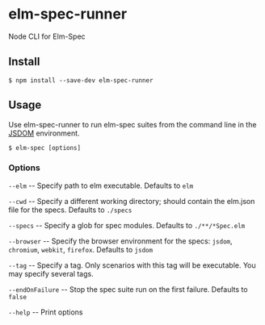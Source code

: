 elm-spec-runner
===============

Node CLI for Elm-Spec

## Install

```
$ npm install --save-dev elm-spec-runner
```

## Usage

Use elm-spec-runner to run elm-spec suites from the command line in the [JSDOM](https://github.com/jsdom/jsdom) environment.

```
$ elm-spec [options]
```

### Options

`--elm` -- Specify path to elm executable. Defaults to `elm`

`--cwd` -- Specify a different working directory; should contain the elm.json file for the specs. Defaults to `./specs`

`--specs` -- Specify a glob for spec modules. Defaults to `./**/*Spec.elm`

`--browser` -- Specify the browser environment for the specs: `jsdom`, `chromium`, `webkit`, `firefox`. Defaults to `jsdom`

`--tag` -- Specify a tag. Only scenarios with this tag will be executable. You may specify several tags.

`--endOnFailure` -- Stop the spec suite run on the first failure. Defaults to `false`

`--help` -- Print options